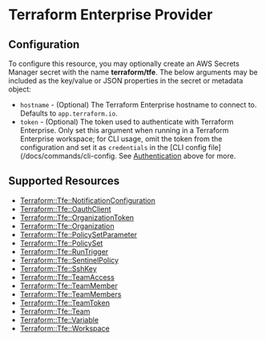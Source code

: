 # Terraform Enterprise Provider

## Configuration

To configure this resource, you may optionally create an AWS Secrets Manager secret with the name **terraform/tfe**. The below arguments may be included as the key/value or JSON properties in the secret or metadata object:

* `hostname` - (Optional) The Terraform Enterprise hostname to connect to.
  Defaults to `app.terraform.io`.
* `token` - (Optional) The token used to authenticate with Terraform Enterprise.
  Only set this argument when running in a Terraform Enterprise workspace; for
  CLI usage, omit the token from the configuration and set it as `credentials`
  in the [CLI config file](/docs/commands/cli-config. See [Authentication](#authentication)
  above for more.


## Supported Resources

* [Terraform::Tfe::NotificationConfiguration](../resources/tfe/Terraform-Tfe-NotificationConfiguration/docs/README.md)
* [Terraform::Tfe::OauthClient](../resources/tfe/Terraform-Tfe-OauthClient/docs/README.md)
* [Terraform::Tfe::OrganizationToken](../resources/tfe/Terraform-Tfe-OrganizationToken/docs/README.md)
* [Terraform::Tfe::Organization](../resources/tfe/Terraform-Tfe-Organization/docs/README.md)
* [Terraform::Tfe::PolicySetParameter](../resources/tfe/Terraform-Tfe-PolicySetParameter/docs/README.md)
* [Terraform::Tfe::PolicySet](../resources/tfe/Terraform-Tfe-PolicySet/docs/README.md)
* [Terraform::Tfe::RunTrigger](../resources/tfe/Terraform-Tfe-RunTrigger/docs/README.md)
* [Terraform::Tfe::SentinelPolicy](../resources/tfe/Terraform-Tfe-SentinelPolicy/docs/README.md)
* [Terraform::Tfe::SshKey](../resources/tfe/Terraform-Tfe-SshKey/docs/README.md)
* [Terraform::Tfe::TeamAccess](../resources/tfe/Terraform-Tfe-TeamAccess/docs/README.md)
* [Terraform::Tfe::TeamMember](../resources/tfe/Terraform-Tfe-TeamMember/docs/README.md)
* [Terraform::Tfe::TeamMembers](../resources/tfe/Terraform-Tfe-TeamMembers/docs/README.md)
* [Terraform::Tfe::TeamToken](../resources/tfe/Terraform-Tfe-TeamToken/docs/README.md)
* [Terraform::Tfe::Team](../resources/tfe/Terraform-Tfe-Team/docs/README.md)
* [Terraform::Tfe::Variable](../resources/tfe/Terraform-Tfe-Variable/docs/README.md)
* [Terraform::Tfe::Workspace](../resources/tfe/Terraform-Tfe-Workspace/docs/README.md)